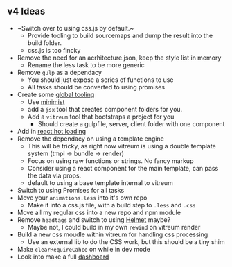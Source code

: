 ## v4 Ideas
- ~Switch over to using css.js by default.~
  - Provide tooling to build sourcemaps and dump the result into the build folder.
  - css.js is too fincky
- Remove the need for an acrhitecture.json, keep the style list in memory
  - Rename the less task to be more generic 
- Remove `gulp` as a dependacy
  - You should just expose a series of functions to use
  - All tasks should be converted to using promises
- Create some [global tooling](https://docs.npmjs.com/files/package.json#bin)
  - Use [minimist](https://www.npmjs.com/package/minimist) 
  - add a `jsx` tool that creates component folders for you. 
  - Add a `vitreum` tool that bootstraps a project for you
    - Should create a gulpfile, server, client folder with one component 
- Add in [react hot loading](https://github.com/milankinen/livereactload)
- Remove the dependacy on using a template engine
  - This will be tricky, as right now vitreum is using a double template system (tmpl -> bundle -> render)
  - Focus on using raw functions or strings. No fancy markup
  - Consider using a react component for the main template, can pass the data via props.
  - default to using a base template internal to vitreum
- Switch to using Promises for all tasks
- Move your `animations.less` into it's own repo
  - Make it into a css.js file, with a build step to `.less` and `.css`
- Move all my regular css into a new repo and npm module
- Remove `headtags` and switch to using [Helmet](https://github.com/nfl/react-helmet) maybe?
  - Maybe not, I could build in my own `rewind` on vitreum render
- Build a new css moudle within vitreum for handling css processing
  - Use an external lib to do the CSS work, but this should be a tiny shim 
- Make `clearRequireCahce` on while in dev mode
- Look into make a full [dashboard](https://formidable.com/blog/2016/08/15/introducing-webpack-dashboard/)
